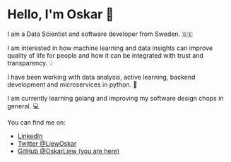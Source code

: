 # Hello, I'm Oskar 👋

I am a Data Scientist and software developer from Sweden. 🇸🇪

I am interested in how machine learning and data insights can improve quality of life for people and how it can be integrated with trust and transparency. 💡

I have been working with data analysis, active learning, backend development and microservices in python. 🐍

I am currently learning golang and improving my software design chops in general. 💻

You can find me on:

- [LinkedIn](https://www.linkedin.com/in/oskarliew/)
- [Twitter @LiewOskar](https://twitter.com/LiewOskar)
- [GitHub @OskarLiew (you are here)](https://github.com/OskarLiew)
